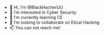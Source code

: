 - 👋 Hi, I’m @BlackHacherUU
- 👀 I’m interested in Cyber Securıty
- 🌱 I’m currently learning CE
- 💞️ I’m looking to collaborate on Etical Hacking
- 📫 You can not reach me!
